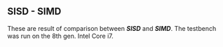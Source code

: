 ## SISD - SIMD

These are result of comparison between ***SISD*** and ***SIMD***. 
The testbench was run on the 8th gen. Intel Core i7.
